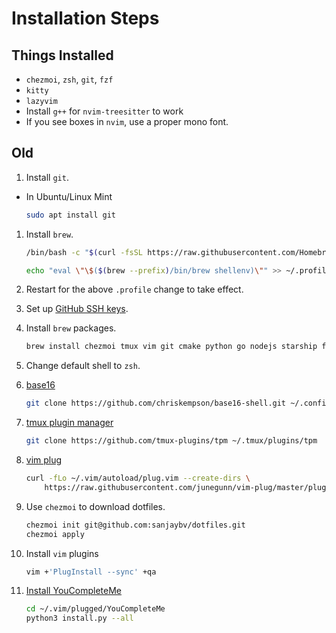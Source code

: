 # Installation Steps


## Things Installed

* `chezmoi`, `zsh`, `git`, `fzf`
* `kitty`
* `lazyvim`
* Install `g++` for `nvim-treesitter` to work
* If you see boxes in `nvim`, use a proper mono font.

## Old


1. Install `git`.
  - In Ubuntu/Linux Mint
    ```sh
	sudo apt install git
	```

1. Install `brew`.
   ```sh
   /bin/bash -c "$(curl -fsSL https://raw.githubusercontent.com/Homebrew/install/HEAD/ install.sh)"
   ```

   ```sh
   echo "eval \"\$($(brew --prefix)/bin/brew shellenv)\"" >> ~/.profile
   ```

1. Restart for the above `.profile` change to take effect.

1. Set up [GitHub SSH keys](https://docs.github.com/en/authentication/connecting-to-github-with-ssh/about-ssh).

1. Install `brew` packages.
   ```sh
   brew install chezmoi tmux vim git cmake python go nodejs starship fzf gh zsh gcc
   ```

1. Change default shell to `zsh`.

1. [base16](https://github.com/chriskempson/base16-shell)
	```sh
	git clone https://github.com/chriskempson/base16-shell.git ~/.config/base16-shell
	```

1. [tmux plugin manager](https://github.com/tmux-plugins/tpm)
	```sh
	git clone https://github.com/tmux-plugins/tpm ~/.tmux/plugins/tpm
	```

1. [vim plug](https://github.com/junegunn/vim-plug)
	```sh
	curl -fLo ~/.vim/autoload/plug.vim --create-dirs \
		https://raw.githubusercontent.com/junegunn/vim-plug/master/plug.vim
	

1. Use `chezmoi` to download dotfiles.
	```sh
	chezmoi init git@github.com:sanjaybv/dotfiles.git
	chezmoi apply
	```

1. Install `vim` plugins
   ```sh
   vim +'PlugInstall --sync' +qa
   ```

1. [Install YouCompleteMe](https://github.com/ycm-core/YouCompleteMe)
	```sh
	cd ~/.vim/plugged/YouCompleteMe
	python3 install.py --all
	```
